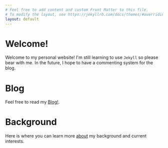 ```yaml
---
# Feel free to add content and custom Front Matter to this file.
# To modify the layout, see https://jekyllrb.com/docs/themes/#overriding-theme-defaults
layout: default
--- 
```


# Welcome!
Welcome to my personal website! I'm still learning to use `Jekyll` so please bear with me. In the future, I hope to have 
a commenting system for the blog. 

# Blog
Feel free to read my [Blog!](./blog.html).

# Background
Here is where you can learn more [about](./about.markdown) my background and current interests.

